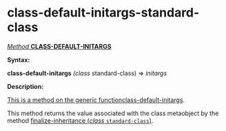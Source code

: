 class-default-initargs-standard-class
=====================================

[*Method* **CLASS-DEFAULT-INITARGS**]()

**Syntax:**

**class-default-initargs** *(class* standard-class) => *initargs*

**Description:**

[This is a method on the generic function]()[class-default-initargs](class-default-initargs.md).

This method returns the value associated with the class metaobject by the method [finalize-inheritance (*class* `standard-class`)](finalize-inheritance-standard-class.md).
